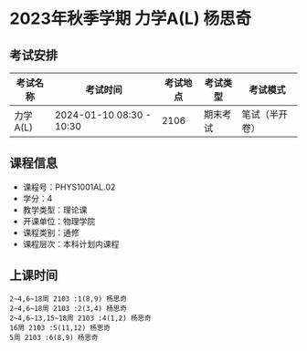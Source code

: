 # 2023年秋季学期 力学A(L) 杨思奇




## 考试安排

| 考试名称 | 考试时间 | 考试地点 | 考试类型 | 考试模式 |
| -------- | -------- | -------- | -------- | -------- |
| 力学A(L) | 2024-01-10 08:30 - 10:30 | 2106 | 期末考试 | 笔试（半开卷） |





## 课程信息

- 课程号：PHYS1001AL.02
- 学分：4
- 教学类型：理论课
- 开课单位：物理学院
- 课程类别：通修
- 课程层次：本科计划内课程

## 上课时间

```
2~4,6~18周 2103 :1(8,9) 杨思奇
2~4,6~18周 2103 :2(3,4) 杨思奇
2~4,6~13,15~18周 2103 :4(1,2) 杨思奇
16周 2103 :5(11,12) 杨思奇
5周 2103 :6(8,9) 杨思奇
```

